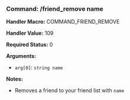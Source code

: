 ### Command: /friend_remove name

**Handler Macro:** COMMAND_FRIEND_REMOVE

**Handler Value:** 109

**Required Status:** 0

**Arguments:**
- `arg[0]`: `string name`

**Notes:**
- Removes a friend to your friend list with `name`